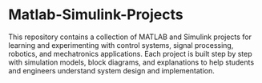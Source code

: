 # Matlab-Simulink-Projects
This repository contains a collection of MATLAB and Simulink projects for learning and experimenting with control systems, signal processing, robotics, and mechatronics applications. Each project is built step by step with simulation models, block diagrams, and explanations to help students and engineers understand system design and implementation.
